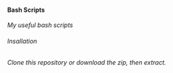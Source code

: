 #### Bash Scripts

_My useful bash scripts_

###### Insallation
 _Clone this repository or download the zip, then extract._
